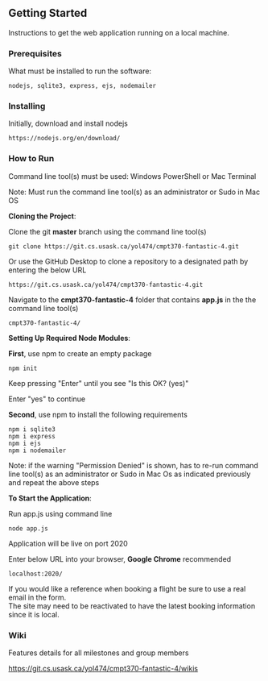## Getting Started

Instructions to get the web application running on a local machine.

### Prerequisites 

What must be installed to run the software:

```
nodejs, sqlite3, express, ejs, nodemailer
```

### Installing
Initially, download and install nodejs

```
https://nodejs.org/en/download/
```

### How to Run

Command line tool(s) must be used: Windows PowerShell or Mac Terminal

Note: Must run the command line tool(s) as an administrator or Sudo in Mac OS

**Cloning the Project**:

Clone the git **master** branch using the command line tool(s)

```
git clone https://git.cs.usask.ca/yol474/cmpt370-fantastic-4.git
```

Or use the GitHub Desktop to clone a repository to a designated path by entering the below URL

```
https://git.cs.usask.ca/yol474/cmpt370-fantastic-4.git
```

Navigate to the **cmpt370-fantastic-4** folder that contains **app.js** in the the command line tool(s)

```
cmpt370-fantastic-4/
```

**Setting Up Required Node Modules**:

**First**, use npm to create an empty package

```
npm init
```
Keep pressing "Enter" until you see "Is this OK? (yes)"

Enter "yes" to continue

**Second**, use npm to install the following requirements

```
npm i sqlite3
npm i express
npm i ejs
npm i nodemailer
```
Note: if the warning "Permission Denied" is shown, has to re-run command line tool(s)
      as an administrator or Sudo in Mac Os as indicated previously and repeat the above steps

**To Start the Application**:

Run app.js using command line

```
node app.js
```

Application will be live on port 2020

Enter below URL into your browser, **Google Chrome** recommended

```
localhost:2020/
```

If you would like a reference when booking a flight be sure to use a real email in the form.<br>
The site may need to be reactivated to have the latest booking information since
it is local.

### Wiki

Features details for all milestones and group members<br>

https://git.cs.usask.ca/yol474/cmpt370-fantastic-4/wikis